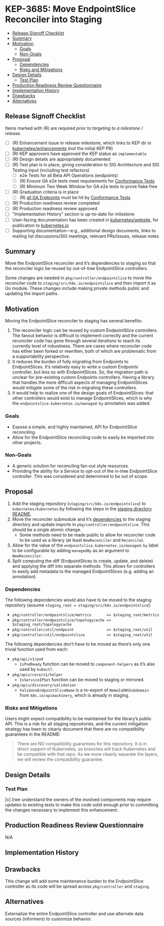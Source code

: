 # KEP-3685: Move EndpointSlice Reconciler into Staging

<!-- toc -->
- [Release Signoff Checklist](#release-signoff-checklist)
- [Summary](#summary)
- [Motivation](#motivation)
  - [Goals](#goals)
  - [Non-Goals](#non-goals)
- [Proposal](#proposal)
  - [Dependencies](#dependencies)
  - [Risks and Mitigations](#risks-and-mitigations)
- [Design Details](#design-details)
  - [Test Plan](#test-plan)
- [Production Readiness Review Questionnaire](#production-readiness-review-questionnaire)
- [Implementation History](#implementation-history)
- [Drawbacks](#drawbacks)
- [Alternatives](#alternatives)
<!-- /toc -->

## Release Signoff Checklist

Items marked with (R) are required *prior to targeting to a milestone / release*.

- [ ] (R) Enhancement issue in release milestone, which links to KEP dir in [kubernetes/enhancements] (not the initial KEP PR)
- [ ] (R) KEP approvers have approved the KEP status as `implementable`
- [ ] (R) Design details are appropriately documented
- [ ] (R) Test plan is in place, giving consideration to SIG Architecture and SIG Testing input (including test refactors)
  - [ ] e2e Tests for all Beta API Operations (endpoints)
  - [ ] (R) Ensure GA e2e tests meet requirements for [Conformance Tests](https://github.com/kubernetes/community/blob/master/contributors/devel/sig-architecture/conformance-tests.md) 
  - [ ] (R) Minimum Two Week Window for GA e2e tests to prove flake free
- [ ] (R) Graduation criteria is in place
  - [ ] (R) [all GA Endpoints](https://github.com/kubernetes/community/pull/1806) must be hit by [Conformance Tests](https://github.com/kubernetes/community/blob/master/contributors/devel/sig-architecture/conformance-tests.md) 
- [ ] (R) Production readiness review completed
- [ ] (R) Production readiness review approved
- [ ] "Implementation History" section is up-to-date for milestone
- [ ] User-facing documentation has been created in [kubernetes/website], for publication to [kubernetes.io]
- [ ] Supporting documentation—e.g., additional design documents, links to mailing list discussions/SIG meetings, relevant PRs/issues, release notes

[kubernetes.io]: https://kubernetes.io/
[kubernetes/enhancements]: https://git.k8s.io/enhancements
[kubernetes/kubernetes]: https://git.k8s.io/kubernetes
[kubernetes/website]: https://git.k8s.io/website

## Summary

Move the EndpointSlice reconciler and it’s dependencies to staging so that the
reconciler logic be reused by out-of-tree EndpointSlice controllers.

Some changes are needed in `pkg/controller/endpointslice` to move the reconciler
code to `staging/src/k8s.io/endpointslice` and then import it as Go module.
These changes include making private methods public and updating the import
paths.

## Motivation

Moving the EndpointSlice reconciler to staging has several benefits:

1. The reconciler logic can be reused by custom EndpointSlice controllers. The
   fanout behavior is difficult to implement correctly and the current
   reconciler code has gone through several iterations to reach its currently
   level of robustness. There are cases where reconciler code has either been
   forked or rewritten, both of which are problematic from a supportability
   perspective.
2. It reduces the burden of fully migrating from Endpoints to EndpointSlices.
   It’s relatively easy to write a custom Endpoints controller, but less so with
   EndpointSlices. So, the migration path is unclear for pre-existing custom
   Endpoints controllers. Having a library that handles the more difficult
   aspects of managing EndpointSlices would mitigate some of the risk in
   migrating these controllers.
3. It would help to realize one of the design goals of EndpointSlices: that
   other controllers would exist to manage EndpointSlices, which is why the
   `endpointslice.kubernetes.io/managed-by` annotation was added.

### Goals

- Expose a simple, and highly maintained, API for EndpointSlice reconciling.
- Allow for the EndpointSlice reconciling code to easily be imported into other
  projects.

### Non-Goals

- A generic solution for reconciling fan-out style resources.
- Providing the ability for a Service to opt-out of the in-tree EndpointSlice
  controller. This was considered and determined to be out of scope.

## Proposal

1. Add the staging repository (`staging/src/k8s.io/endpointslice`) to
   `kubernetes/kubernetes` by following the steps in the [staging directory
   README][staging-readme].
2. Move the reconciler submodule and it’s [dependencies](###dependencies) to the
   staging directory and update imports in `pkg/controller/endpointslice`. This
   should be a single atomic change.
    - Some methods need to be made public to allow for reconciler code to be
      used as a library (at least `NewReconciler` and `Reconcile`).
3. Allow for the value of the `endpointslice.kubernetes.io/managed-by` label to
   be configurable by adding `managedBy` as an argument to `NewReconciler`.
4. Split computing the diff (EndpointSlices to create, update, and delete) and
   applying the diff into separate methods. This allows for controllers to
   easily add metadata to the managed EndpointSlices (e.g. adding an
   annotation).

[staging-readme]: https://github.com/kubernetes/kubernetes/tree/master/staging "External Repository Staging Area"

### Dependencies

The following dependencies would also have to be moved to the staging repository
(assume `staging_root = staging/src/k8s.io/endpointslice`):
- `pkg/controller/endpointslice/metrics       => $staging_root/metrics`
- `pkg/controller/endpointslice/topologycache => $staging_root/topologycache`
- `pkg/controller/util/endpoint               => $staging_root/util`
- `pkg/controller/util/endpointslice          => $staging_root/util`

The following dependencies don’t have to be moved as there’s only one trivial
function used from each:
- `pkg/api/v1/pod`
    - `IsPodReady` function can be moved to `component-helpers` as it’s also
      used by `kubectl`.
- `pkg/apis/core/v1/helper`
    - `IsServiceIPSet` function can be moved to staging or mirrored.
- `pkg/apis/discovery/validation`
    - `ValidateEndpointSliceName` is a re-export of `NameIsDNSSubdomain` from
      `k8s.io/apimachinery`, which is already in staging.

### Risks and Mitigations

Users might expect compatibility to be maintained for the library’s public API.
This is a risk for all staging repositories, and the current mitigation strategy
has been to clearly document that there are no compatibility guarantees in the
README:

> There are NO compatibility guarantees for this repository. It is in direct
> support of Kubernetes, so branches will track Kubernetes and be compatible
> with that repo. As we more cleanly separate the layers, we will review the
> compatibility guarantee.

## Design Details

### Test Plan

[x] I/we understand the owners of the involved components may require updates to
existing tests to make this code solid enough prior to committing the changes necessary
to implement this enhancement.

## Production Readiness Review Questionnaire

N/A

## Implementation History

## Drawbacks

This change will add some maintenance burden to the EndpointSlice controller as
its code will be spread across `pkg/controller` and `staging`.

## Alternatives

Externalize the entire EndpointSlice controller and use alternate data sources
(informers) to customize behavior.
